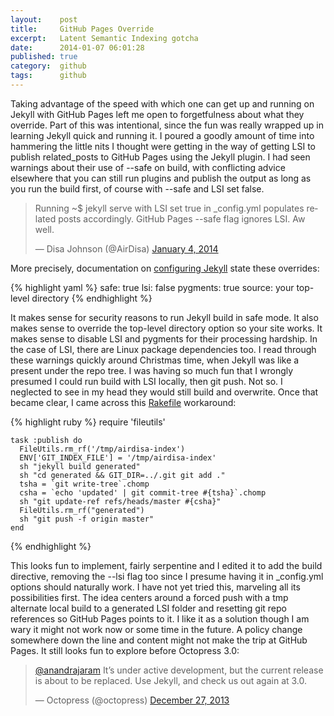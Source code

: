 ```yaml
---
layout:    post
title:     GitHub Pages Override
excerpt:   Latent Semantic Indexing gotcha
date:      2014-01-07 06:01:28
published: true
category:  github
tags:      github
---
```


Taking advantage of the speed with which one can get up and running on Jekyll with GitHub Pages left me open to forgetfulness about what they override. Part of this was intentional, since the fun was really wrapped up in learning Jekyll quick and running it. I poured a goodly amount of time into hammering the little nits I thought were getting in the way of getting LSI to publish related\_posts to GitHub Pages using the Jekyll plugin. I had seen warnings about their use of --safe on build, with conflicting advice elsewhere that you can still run plugins and publish the output as long as you run the build first, of course with --safe and LSI set false.

<blockquote class="twitter-tweet" lang="en"><p>Running ~$ jekyll serve with LSI set true in _config.yml populates related posts accordingly. GitHub Pages --safe flag ignores LSI. Aw well.</p>&mdash; Disa Johnson (@AirDisa) <a href="https://twitter.com/AirDisa/statuses/419608370455117824">January 4, 2014</a></blockquote>

More precisely, documentation on [configuring Jekyll][config-jekyll] state these overrides:

{% highlight yaml %}
safe: true
lsi: false
pygments: true
source: your top-level directory
{% endhighlight %}

It makes sense for security reasons to run Jekyll build in safe mode. It also makes sense to override the top-level directory option so your site works. It makes sense to disable LSI and pygments for their processing hardship. In the case of LSI, there are Linux package dependencies too. I read through these warnings quickly around Christmas time, when Jekyll was like a present under the repo tree. I was having so much fun that I wrongly presumed I could run build with LSI locally, then git push. Not so. I neglected to see in my head they would still build and overwrite. Once that became clear, I came across this [Rakefile][rakefile] workaround:

{% highlight ruby %}
require 'fileutils'

    task :publish do
      FileUtils.rm_rf('/tmp/airdisa-index')
      ENV['GIT_INDEX_FILE'] = '/tmp/airdisa-index'
      sh "jekyll build generated"
      sh "cd generated && GIT_DIR=../.git git add ."
      tsha = `git write-tree`.chomp
      csha = `echo 'updated' | git commit-tree #{tsha}`.chomp
      sh "git update-ref refs/heads/master #{csha}"
      FileUtils.rm_rf("generated")
      sh "git push -f origin master"
    end
{% endhighlight %}

This looks fun to implement, fairly serpentine and I edited it to add the build directive, removing the --lsi flag too since I presume having it in \_config.yml options should naturally work. I have not yet tried this, marveling all its possibilities first. The idea centers around a forced push with a tmp alternate local build to a generated LSI folder and resetting git repo references so GitHub Pages points to it. I like it as a solution though I am wary it might not work now or some time in the future. A policy change somewhere down the line and content might not make the trip at GitHub Pages. It still looks fun to explore before Octopress 3.0:

<blockquote class="twitter-tweet" lang="en"><p><a href="https://twitter.com/anandrajaram">@anandrajaram</a> It’s under active development, but the current release is about to be replaced. Use Jekyll, and check us out again at 3.0.</p>&mdash; Octopress (@octopress) <a href="https://twitter.com/octopress/statuses/416396115861585920">December 27, 2013</a></blockquote>
<script async src="//platform.twitter.com/widgets.js" charset="utf-8"></script>

[rakefile]: http://www.trottercashion.com/2011/04/11/use-git-plumbing-for-more-awesome-github-pages.html
[config-jekyll]: https://help.github.com/articles/using-jekyll-with-pages#configuring-jekyll
